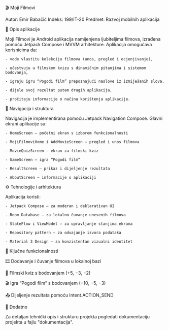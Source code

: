 🎬 Moji Filmovi

Autor: Emir Babačić
Indeks: 199/IT-20
Predmet: Razvoj mobilnih aplikacija

📱 Opis aplikacije

Moji Filmovi je Android aplikacija namijenjena ljubiteljima filmova, izrađena pomoću Jetpack Compose i MVVM arhitekture.
Aplikacija omogućava korisnicima da:

    - vode vlastitu kolekciju filmova (unos, pregled i ocjenjivanje),

    - učestvuju u filmskom kvizu s dinamičnim pitanjima i sistemom bodovanja,

    - igraju igru “Pogodi film” prepoznajući naslove iz izmiješanih slova,

    - dijele svoj rezultat putem drugih aplikacija,

    - pročitaju informacije o načinu korištenja aplikacije.

🧭 Navigacija i struktura

Navigacija je implementirana pomoću Jetpack Navigation Compose.
Glavni ekrani aplikacije su:

    - HomeScreen – početni ekran s izborom funkcionalnosti

    - MojiFilmoviHome i AddMovieScreen – pregled i unos filmova

    - MovieQuizScreen – ekran za filmski kviz

    - GameScreen – igra “Pogodi film”

    - ResultScreen – prikaz i dijeljenje rezultata

    - AboutScreen – informacije o aplikaciji

⚙️ Tehnologije i arhitektura

Aplikacija koristi:

    - Jetpack Compose – za moderan i deklarativan UI

    - Room Database – za lokalno čuvanje unesenih filmova

    - StateFlow i ViewModel – za upravljanje stanjima ekrana

    - Repository pattern – za odvajanje izvora podataka

    - Material 3 Design – za konzistentan vizualni identitet

🧩 Ključne funkcionalnosti

🎞️ Dodavanje i čuvanje filmova u lokalnoj bazi

🎯 Filmski kviz s bodovanjem (+5, −3, −2)

🎬 Igra “Pogodi film” s bodovanjem (+10, −5, −3)

📤 Dijeljenje rezultata pomoću Intent.ACTION_SEND

📘 Dodatno

Za detaljan tehnički opis i strukturu projekta pogledati dokumentaciju projekta u fajlu "dokumentacija".


